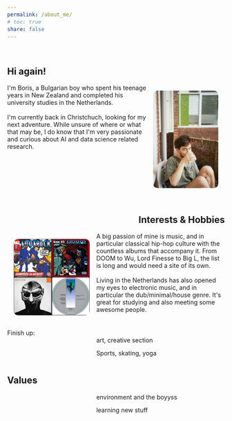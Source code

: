 ```yaml
---
permalink: /about_me/
# toc: true
share: false
---
```


<style>

img.about {
  float: right;
    width: 30%;
  height: auto;
  border-radius: 25px;
  padding: 15px
}

img.about1 {
  float: left;
    width: 35%;
  height: auto;
  border-radius: 25px;
  padding: 15px
}

.clearfix::after {
  content: "";
  clear: both;
  display: table;
}


</style>   

<br>

<h2>
Hi again!
</h2>

<div class="clearfix">
  <img class="about" src="/assets/images/author/me3.jpg">
  I'm Boris, a Bulgarian boy who spent his teenage years in New Zealand and completed his university studies in the Netherlands. 
  <br>
  <br>
  I'm currently back in Christchuch, looking for my next adventure. While unsure of where or what that may be, I do know that I'm very passionate and curious about AI and data science related research.
</div>

<br>

<h2 align = "right">
Interests & Hobbies
</h2>

<div class="clearfix">
  <img class="about1" src="/assets/images/about_me/albums.png">
  A big passion of mine is music, and in particular classical hip-hop culture with the countless albums that accompany it. From DOOM to Wu, Lord Finesse to Big L, the list is long and would need a site of its own.
    <br>
    <br>
    Living in the Netherlands has also opened my eyes to electronic music, and in particular the dub/minimal/house genre. It's great for studying and also meeting some awesome people. 
</div>
<br>
Finish up:

<div class="clearfix">
  <img class="about1" src="">
  art, creative section 
</div>

<div class="clearfix">
  <img class="about1" src="">
  Sports, skating, yoga 
</div>

<h2 align = "left">
Values
</h2>

<div class="clearfix">
  <img class="about1" src="">
  environment and the boyyss 
</div>

<div class="clearfix">
  <img class="about1" src="">
  learning new stuff 
</div>




